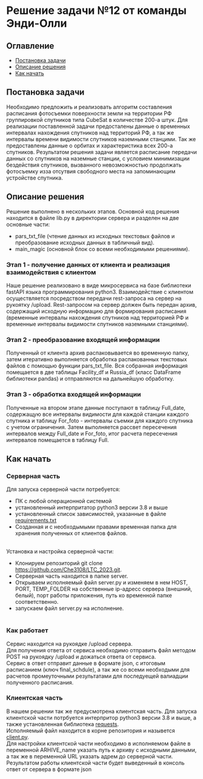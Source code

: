 # Решение задачи №12 от команды Энди-Олли
## Оглавление
- [Постановка задачи](https://github.com/Che3108/LTC_2023/blob/main/README.md#постановка-задачи)
- [Описание решения](https://github.com/Che3108/LTC_2023/blob/main/README.md#описание-решения)
- [Как начать](https://github.com/Che3108/LTC_2023/blob/main/README.md#как-начать)

## Постановка задачи
Необходимо предложить и реализовать алгоритм составления расписания фотосъемки поверхности земли на территории РФ группировкой спутников типа CubeSat в количестве 200-а штук.
Для реализации поставленной задачи предосталены данные о временных интервалах нахождения спутников над территорий РФ, а так же интервалы времени видимости спутников наземными станцими. Так же предоставлены данные о орбитах и характеристика всех 200-а спутников. Результатом решения задачи является расписание передачи данных со спутников на наземные станции, с условием минимизации бездействия спутников, вызванного невозможностью продолжать фотосъемку изза отсутвия свободного места на запоминающим устройстве спутника.

## Описание решения
Решение выполнено в нескольких этапов. Основной код решения находится в файле lib.py в директории сервера и разделен на две основные части: 
- pars_txt_file (чтение данных из исходных текстовых файлов и преобразование исходных данных в табличный вид).
- main_magic (основной блок со всеми необходимыми решениями).
### Этап 1 - получение данных от клиента и реализация взаимодействия с клиентом
Наше решение реализовано в виде микросервиса на базе библиотеки fastAPI языка программирования python3. Взаимодействие с клиентом осуществляется посредством передачи rest-запроса на сервер на рукоятку /upload. Rest-запросом на сервер должен быть передан архив, содержащий исходную информацию для формирования расписания (временные интервалы нахождения спутников над территорией РФ и временные интервалы видимости спутников наземными станциями).
### Этап 2 - преобразование входящей информации
Полученный от клиента архив распаковывается во временную папку, затем итеративно выполняется обработка распакованных текстовых файлов с помощью функции pars_txt_file. Вся собранная информация помещается в две таблицы Facility_df и Russia_df (класс DataFrame библиотеки pandas) и отправляются на дальнейшую обработку.
### Этап 3 - обработка входящей информации
Полученные на втором этапе данные поступают в таблицу
Full_date, содержащую все интервалы видимости для каждой станции каждого спутника и таблицу For_foto - интервалы съемки для каждого спутника с учетом ограничения.
Затем выполняется рассвет пересечения интервалов между Full_date и For_foto, итог расчета пересечения интервалов помещается в таблицу Full. 


## Как начать
### Серверная часть
Для запуска серверной части потребуется:
- ПК с любой операционной системой 
- установленный интерпритатор python3 версии 3.8 и выше
- установленный список зависимостей, указанные в файле [requirements.txt](https://github.com/Che3108/LTC_2023/blob/main/requirements.txt)
- Созданная и с необходымыми правами временная папка для хранения полученных от клиентов файлов.<br><br>

Установка и настройка серверной части:
- Клонируем репозиторий git clone https://github.com/Che3108/LTC_2023.git.
- Серверная часть находится в папке server.
- Открываем исполняемый файл server.py и изменяем в нем HOST, PORT, TEMP_FOLDER на собственные ip-адресс сервера (внешний, белый), порт работы приложения, путь ко временной папке соответственно.
- запускаем файл server.py на исполнение.<br><br>

### Как работает
Сервис находится на рукоядке /upload сервера. <br>
Для получения ответа от сервиса необходимо отправить файл методом POST на рукоядку /upload и дожаться ответа от сервиса. <br>
Сервис в ответ отправит данные в формате json, с итоговым расписанием (ключ final_schdule), а так же со всеми необходыми для расчетов промеуточными результатами для последуещей валиадции полученного расписания.

### Клиентская часть
В нашем решении так же предусмотрена клиентская часть.
Для запуска клиентской части потрбуется интерпритор python3 версии 3.8 и выше, а также установленная библиотека [requests](https://pypi.org/project/requests/).<br>
Исполняемый файл находится в корне репозитория и назывется [client.py](https://github.com/Che3108/LTC_2023/blob/main/client.py). <br>
Для настройки клиентской части необходимо в исполняемом файле в переменной ARHIVE_name указать путь к архиву с исходными данными, а так же в переменной URL указать адрем до серверной части. <br>Результатом работы клиентской части будет выведенный в консоль ответ от сервера в формате json 
